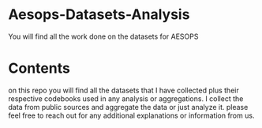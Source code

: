 # Aesops-Datasets-Analysis
You will find all the work done on the datasets for AESOPS

# Contents

on this repo you will find all the datasets that I have collected plus their respective codebooks used in any analysis or aggregations.
I collect the data from public sources and aggregate the data or just analyze it.
please feel free to reach out for any additional explanations or information from us.
